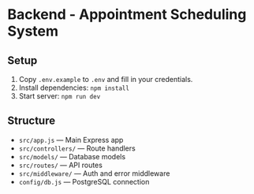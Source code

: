 # Backend - Appointment Scheduling System

## Setup

1. Copy `.env.example` to `.env` and fill in your credentials.
2. Install dependencies: `npm install`
3. Start server: `npm run dev`

## Structure

- `src/app.js` — Main Express app
- `src/controllers/` — Route handlers
- `src/models/` — Database models
- `src/routes/` — API routes
- `src/middleware/` — Auth and error middleware
- `config/db.js` — PostgreSQL connection
